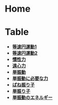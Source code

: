 # Home

# Table

- **[等速円運動1](./no1.md)**
- **[等速円運動2](./no2.md)**
- **[慣性力](./no3.md)**
- **[遠心力](./no4.md)**
- **[単振動](./no5.md)**
- **[単振動に必要な力](./no6.md)**
- **[ばね振り子](./no7.md)**
- **[単振り子](./no8.md)**
- **[単振動のエネルギー](./no9.md)**